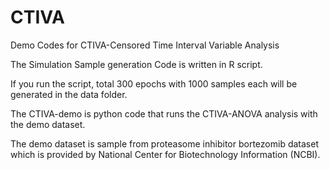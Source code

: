 # CTIVA
Demo Codes for CTIVA-Censored Time Interval Variable Analysis

The Simulation Sample generation Code is written in R script. 

If you run the script, total 300 epochs with 1000 samples each will be generated in the data folder.

The CTIVA-demo is python code that runs the CTIVA-ANOVA analysis with the demo dataset.

The demo dataset is sample from proteasome inhibitor bortezomib dataset which is provided by National Center for Biotechnology Information (NCBI).



